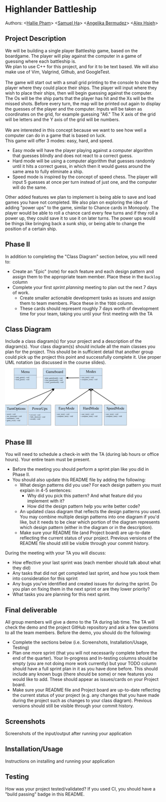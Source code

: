 # Highlander Battleship
  Authors: <[Hallie Pham](https://github.com/halliehp)>  <[Samuel Ha](https://github.com/hajitae)>  <[Angelika Bermudez](https://github.com/angelikab028)>  <[Alex Hsieh](https://github.com/Potanz)>

## Project Description
 We will be building a single player Battleship game, based on the boardgame.  The player will play against the computer in a game of guessing where each battleship is. <br/>
 We plan to use C++ for this project, and for it to be text based. We will also make use of Vim, Valgrind, Github, and GoogleTest. <br/>
 <br/>
 The game will start out with a small grid printing to the console to show the player where they could place their ships.  The player will input where they wish to place their ships, then will begin guessing against the computer.  The Os will be the ship parts that the player has hit and the Xs will be the missed shots.  Before every turn, the map will be printed out again to display the guesses of the player and the computer. Inputs will be taken as coordinates on the grid, for example guessing "A6." The X axis of the grid will be letters and the Y axis of the grid will be numbers.<br/> <br/>
 We are interested in this concept because we want to see how well a computer can do in a game that is based on luck. <br/>
 This game will offer 3 modes: easy, hard, and speed.  
 * Easy mode will have the player playing against a computer algorithm that guesses blindly and does not react to a correct guess.  
 * Hard mode will be using a computer algorithm that guesses randomly until it hits a correct guess, in which then it would guess around the same area to fully eliminate a ship. 
 * Speed mode is inspired by the concept of speed chess. The player will input 5 guesses at once per turn instead of just one, and the computer will do the same. <br/>
 
 Other added features we plan to implement is being able to save and load games you have not completed. We also plan on exploring the idea of adding "power ups" to the game, similar to Chance cards in Monopoly.  The player would be able to roll a chance card every few turns and if they roll a power up, they could save it to use it on later turns.  The power ups would be things like bringing back a sunk ship, or being able to change the position of a certain ship. <br/>

  ## Phase II
  In addition to completing the "Class Diagram" section below, you will need to:
  * Create an "Epic" (note) for each feature and each design pattern and assign them to the appropriate team member. Place these in the `Backlog` column
  * Complete your first *sprint planning* meeting to plan out the next 7 days of work.
    * Create smaller actionable development tasks as issues and assign them to team members. Place these in the `TODO` column.
    * These cards should represent roughly 7 days worth of development time for your team, taking you until your first meeting with the TA
## Class Diagram
  Include a class diagram(s) for your project and a description of the diagram(s). Your class diagram(s) should include all the main classes you plan for the project. This should be in sufficient detail that another group could pick up the project this point and successfully complete it. Use proper UML notation (as discussed in the course slides).
  ![class diagram](/images/uml_diagram_final_project_cs100.jpg)

  ## Phase III
  You will need to schedule a check-in with the TA (during lab hours or office hours). Your entire team must be present. 
  * Before the meeting you should perform a sprint plan like you did in Phase II.
  * You should also update this README file by adding the following:
    * What design patterns did you use? For each design pattern you must explain in 4-5 sentences:
      * Why did you pick this pattern? And what feature did you implement with it?
      * How did the design pattern help you write better code?
    * An updated class diagram that reflects the design patterns you used. You may combine multiple design patterns into one diagram if you'd like, but it needs to be clear which portion of the diagram represents which design pattern (either in the diagram or in the description).
    * Make sure your README file (and Project board) are up-to-date reflecting the current status of your project. Previous versions of the README file should still be visible through your commit history.
 
 During the meeting with your TA you will discuss: 
  * How effective your last sprint was (each member should talk about what they did)
  * Any tasks that did not get completed last sprint, and how you took them into consideration for this sprint
  * Any bugs you've identified and created issues for during the sprint. Do you plan on fixing them in the next sprint or are they lower priority?
  * What tasks you are planning for this next sprint.

 
  ## Final deliverable
  All group members will give a demo to the TA during lab time. The TA will check the demo and the project GitHub repository and ask a few questions to all the team members. 
  Before the demo, you should do the following:
  * Complete the sections below (i.e. Screenshots, Installation/Usage, Testing)
  * Plan one more sprint (that you will not necessarily complete before the end of the quarter). Your In-progress and In-testing columns should be empty (you are not doing more work currently) but your TODO column should have a full sprint plan in it as you have done before. This should include any known bugs (there should be some) or new features you would like to add. These should appear as issues/cards on your Project board.
  * Make sure your README file and Project board are up-to-date reflecting the current status of your project (e.g. any changes that you have made during the project such as changes to your class diagram). Previous versions should still be visible through your commit history. 
 
 ## Screenshots
  Screenshots of the input/output after running your application
 ## Installation/Usage
  Instructions on installing and running your application
 ## Testing
  How was your project tested/validated? If you used CI, you should have a "build passing" badge in this README.
